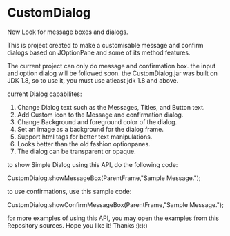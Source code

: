 # CustomDialog
New Look for message boxes and dialogs.

This is project created to make a customisable message and confirm dialogs
based on JOptionPane and some of its method features.

The current project can only do message and confirmation box. the input and option dialog will be followed soon.
the CustomDialog.jar was built on JDK 1.8, so to use it, you must use atleast jdk 1.8 and above.

current Dialog capabilites:

1. Change Dialog text such as the Messages, Titles, and Button text.
2. Add Custom icon to the Message and confirmation dialog.
3. Change Background and foreground color of the dialog.
4. Set an image as a background for the dialog frame.
5. Support html tags for better text manipulations.
6. Looks better than the old fashion optionpanes.
7. The dialog can be transparent or opaque.

to show Simple Dialog using this API, do the following code:

CustomDialog.showMessageBox(ParentFrame,"Sample Message.");
                          
to use confirmations, use this sample code:

CustomDialog.showConfirmMessageBox(ParentFrame,"Sample Message.");
                          
for more examples of using this API, you may open the examples from this Repository sources.
Hope you like it! Thanks :):):)
